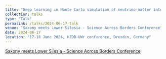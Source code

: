 ```yaml
---
title: "Deep learning in Monte Carlo simulation of neutrino-matter interactions and studies of porous media properties"
collection: talks
type: "Talk"
permalink: /talks/2024-06-17-talk
venue: "Saxony meets Lower Silesia - Science Across Borders Conference"
date: 2024-06-17
location: "17-18 June 2024, HZDR-UWr conference, Dresden, Germany"
---
```


[Saxony meets Lower Silesia - Science Across Borders Conference](https://events.hifis.net/event/1434/timetable/) 

